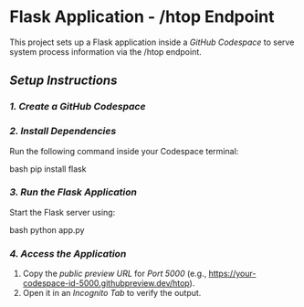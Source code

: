 # Flask Application - /htop Endpoint

This project sets up a Flask application inside a *GitHub Codespace* to serve system process information via the /htop endpoint.

## *Setup Instructions*

### *1. Create a GitHub Codespace*

### *2. Install Dependencies*

Run the following command inside your Codespace terminal:

bash
pip install flask


###

### *3. Run the Flask Application*

Start the Flask server using:

bash
python app.py



### *4. Access the Application*

1. Copy the *public preview URL* for *Port 5000* (e.g., https://your-codespace-id-5000.githubpreview.dev/htop).
2. Open it in an *Incognito Tab* to verify the output.





